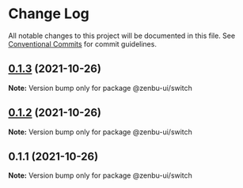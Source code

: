 # Change Log

All notable changes to this project will be documented in this file.
See [Conventional Commits](https://conventionalcommits.org) for commit guidelines.

## [0.1.3](https://github.com/KodepandaID/zenbu-ui/compare/@zenbu-ui/switch@0.1.2...@zenbu-ui/switch@0.1.3) (2021-10-26)

**Note:** Version bump only for package @zenbu-ui/switch





## [0.1.2](https://github.com/KodepandaID/zenbu-ui/compare/@zenbu-ui/switch@0.1.1...@zenbu-ui/switch@0.1.2) (2021-10-26)

**Note:** Version bump only for package @zenbu-ui/switch





## 0.1.1 (2021-10-26)

**Note:** Version bump only for package @zenbu-ui/switch
